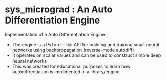 # sys_micrograd : An Auto Differentiation Engine
Implementation of a Auto Differentiation Engine

- The engine is a PyTorch-like API for building and training small neural networks using backpropagation (reverse-mode autodiff) 
- It operates on scalar values and can be used to construct simple deep neural networks
- This was created for educational purposes to learn how autodiffrentiation is implimented in a library/engine 
